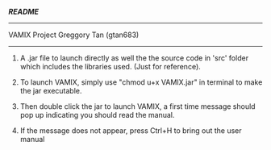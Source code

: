***README***

******************************************************************
VAMIX Project
Greggory Tan (gtan683)
******************************************************************

1. A .jar file to launch directly as well the the source code in 'src' folder which includes the libraries used. (Just for reference).

2. To launch VAMIX, simply use "chmod u+x VAMIX.jar" in terminal to make the jar executable.

3. Then double click the jar to launch VAMIX, a first time message should pop up indicating you should read the manual.

4. If the message does not appear, press Ctrl+H to bring out the user manual